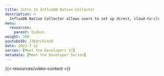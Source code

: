 ```yaml
---
title: Intro to InfluxDB Native Collector
description: >
  InfluxDB Native Collector allows users to set up direct, cloud-to-cloud connections between web services and InfluxDB to accelerate data collection. Here, Gary Fowler discusses the basics of the Native Collector feature.
menu:
  resources:
    parent: Videos
weight: 160
youtubeID: J3bQrL8ihSU
date: 2022-7-12
series: [Meet the Developers S7]
metadata: [Meet the Developer Series]
---
```


{{< resources/video-content >}}
